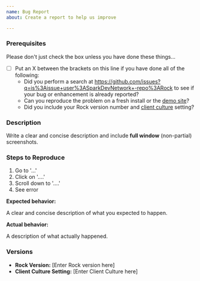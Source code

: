 ```yaml
---
name: Bug Report
about: Create a report to help us improve

---
```


<!-- Before opening your first issue we highly recommend reading this post https://www.snoyman.com/blog/2017/10/effective-ways-help-from-maintainers -->

### Prerequisites

Please don't just check the box unless you have done these things...

* [ ] Put an X between the brackets on this line if you have done all of the following:
    * Did you perform a search at https://github.com/issues?q=is%3Aissue+user%3ASparkDevNetwork+-repo%3ARock to see if your bug or enhancement is already reported?
    * Can you reproduce the problem on a fresh install or the [demo site](http://rock.rocksolidchurchdemo.com/)?
    * Did you include your Rock version number and [client culture](https://github.com/SparkDevNetwork/Rock/wiki/Environment-and-Diagnostics-Information) setting?

### Description

Write a clear and concise description and include **full window** (non-partial) screenshots.

### Steps to Reproduce

1. Go to '...'
2. Click on '....'
3. Scroll down to '....'
4. See error

**Expected behavior:**

A clear and concise description of what you expected to happen.

**Actual behavior:**

A description of what actually happened.

### Versions

* **Rock Version:** [Enter Rock version here]
* **Client Culture Setting:** [Enter Client Culture here]
